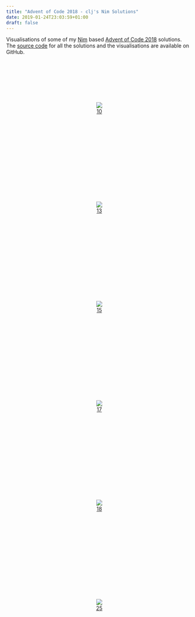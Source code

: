 ```yaml
---
title: "Advent of Code 2018 - clj's Nim Solutions"
date: 2019-01-24T23:03:59+01:00
draft: false
---
```


<style>
.previews {
	display: flex;
	flex-flow: row wrap;
	justify-content: center;
	align-items: center;
}

.previews img {
	max-width: 100%;
	max-height: 100%;
}

.previews figure {
	text-align: center;
	width: 240px;
	height: 240px;
	display: flex;
	align-items: center;
	justify-content: center;
}

.previews figcaption {
	padding-bottom: 10px;
}

.previews a {
	padding-left: 1em;
	padding-right: 1em;
}

.previews a:hover {
	text-shadow: 0 0 2px #0c0;
	box-shadow: 0 0 2px #0c0,0 0 5px #0c0,inset 0 0 2px #0c0,inset 0 0 5px #0c0;
	padding-left: -1em;
	padding-right: -1em;
}



</style>

Visualisations of some of my [Nim](https://nim-lang.org) based [Advent of Code 2018](https://adventofcode.com) solutions. The [source code](https://github.com/clj/aoc-2018) for all the solutions and the visualisations are available on GitHub.


<div class="previews">
	<figure>
		<a href="day/10/">
			<img src='{{< static "/images/previews/10.png" >}}'>
			<figcaption>10</figcaption>
		</a>
	</figure>
	<figure>
		<a href="day/13/">
			<img src='{{< static "/images/previews/13.png" >}}'>
			<figcaption>13</figcaption>
		</a>
	</figure>
	<figure>
		<a href="day/15/">
			<img src='{{< static "/images/previews/15.png" >}}'>
			<figcaption>15</figcaption>
		</a>
	</figure>
	<figure>
		<a href="day/17/">
			<img src='{{< static "/images/previews/17.png" >}}'>
			<figcaption>17</figcaption>
		</a>
	</figure>
	<figure>
		<a href="day/18/">
			<img src='{{< static "/images/previews/18.png" >}}'>
			<figcaption>18</figcaption>
		</a>
	</figure>
	<figure>
		<a href="day/25/">
			<img src='{{< static "/images/previews/25.png" >}}'>
			<figcaption>25</figcaption>
		</a>
	</figure>
</div>